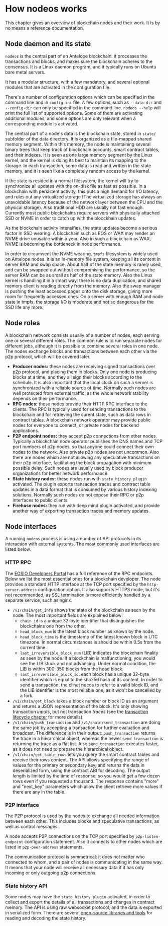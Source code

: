 # How nodeos works

This chapter gives an overview of blockchain nodes and their work. It is by no means a reference documentation.&#x20;

## Node daemon and its state

`nodeos` is the central part of an Antelope blockchain: it processes the transactions and blocks, and makes sure the blockchain adheres to the consensus. It is a Linux daemon program, and it typically runs on Ubuntu bare metal servers.

It has a modular structure, with a few mandatory, and several optional modules that are activated in the configuration file.

There's a number of configuration options which can be specified in the command line and in `config.ini` file. A few options, such as `--data-dir` and `--config-dir` can only be specified in the command line. `nodeos --help` will print the full list of supported options. Some of them are activating additional modules, and some options are only relevant when a corresponding module is activated.

The central part of a node's data is the blockchain state, stored in `state/` subfolder of the data directory. It is organized as a file-mapped shared memory segment. Within this memory, the node is maintaining several binary trees that keep track of blockchain accounts, smart contract tables, and their indexes. It is seen as one large memory segment by the Linux kernel, and the kernel is doing its best to maintain its mapping to the storage. In each transaction, some data is read and written in the state memory, and it is seen like a completely random access by the kernel.&#x20;

If the state is resided in a normal filesystem, the kernel will try to synchronize all updates with the on-disk file as fast as possible. In a blockchain with persistent activity, this puts a high demand for I/O latency, and rules out any virtualized storage (The virtualized storage has always an unavoidable latency because of the network layer between the CPU and the physical storage). Also traditional HDD are usually not fast enough. Currently most public blockchains require servers with physically attached SSD or NVME in order to catch up with the blocckhain updates.

As the blockchain activity intensifies, the state updates become a serious factor in SSD wearing. A blockchain such as EOS or WAX may render an NVME drive unusable within a year. Also in such a blockchain as WAX, NVME is becoming the bottleneck in node performance.

In order to circumvent the NVME wearing, `tmpfs` filesystem is widely used on Antelope nodes. It is an in-memory file system, keeping all its content in server RAM and swap space. About half of the state memory is rarely used, and can be swapped out without compromising the performance, so the server RAM can be as small as half of the state memory. Also the Linux kernel is handling it in a smart way: there is no data duplication, and shared memory client is reading directly from the memory. Also the swap manager is pushing the least accessed pages onto the disk storage, giving more room for frequently accessed ones. On a server with enough RAM and node state in tmpfs, the storage I/O is moderate and not so dangerous for the SSD life any more.

## Node roles

A blockchain network consists usually of a number of nodes, each serving one or several different roles. The common rule is to run separate nodes for different jobs, although it is possible to combine several roles in one node. The nodes exchange blocks and transactions between each other via the p2p protocol, which will be covered later.

* **Producer nodes:** these nodes are receiving signed transactions over p2p protocol, and placing them in blocks. Only one node is producing blocks at a time, and they all sign their blocks according to the schedule. It is also important that the local clock on such a server is synchronized with a reliable source of time. Normally such nodes are well protected from external traffic, as the whole network stability depends on their performance.
* **RPC nodes:** these nodes provide their HTTP RPC interface to the clients. The RPC is typically used for sending transactions to the blockchain and for retrieving the curent state, such as data rows in contract tables. A blockchain network operator may provide public nodes for everyone to connect, or private nodes for backend applications.
* **P2P endpoint nodes:** they accept p2p connections from other nodes. Typically a blockchain node operator publishes the DNS names and TCP port numbers of p2p nodes, so that anyone could connect their own nodes to the network. Also private p2p nodes are not uncommon. Also there are nodes which are not allowing any speculative transactions on their p2p interface, facilitating the block propagation with minimum possible delay. Such nodes are usually used by block producer organizations for better network performance.
* **State history nodes:** these nodes run with `state_history_plugin` activated. The plugin exports transaction traces and contract table updates in a data format that is consumed by various history indexing solutions. Normally such nodes do not expose their RPC or p2p interfaces to public clients.
* **Firehose nodes:** they run with deep mind plugin activated, and provide another way of exporting transaction traces and memory updates.

## Node interfaces

A running `nodeos` process is using a number of API protocols in its interaction with external systems. The most commonly used interfaces are listed below.

### HTTP RPC

The [EOSIO Developers Portal](https://developers.eos.io/welcome/latest/reference/index) has a full reference of the RPC endpoints. Below we list the most essential ones for a blockchain developer. The node provides a standard HTTP interface at the TCP port specified by the `http-server-address` configuration option. It also supports HTTPS mode, but it's not recommended, as SSL termination is more efficiently handled by a separate service, such as nginx.

* `/v1/chain/get_info` shows the state of the blockchain as seen by the node. The most important fields are explained below:
  * `chain_id` is a unique 32-byte identifier that distinguishes the blockchains one from the other.
  * `head_block_num` is the latest block number as known by the node.
  * `head_block_time` is the timestamp of the latest known block in UTC timezone. In normal circumstances is should be within 0.5s from the current time.
  * `last_irreversible_block_num` (LIB) indicates the blockchain finality as seen by the node. If a blockchain is malfunctioning, you would see the LIB stuck and not advancing. Under normal condition, the LIB is within 300-350 blocks from the head block.&#x20;
  * `last_irreversible_block_id`: each block has a unique 32-byte identifier which is equal to the sha256 hash of its content. In order to send a transaction, the clinet needs to refer to a valid block ID, and the LIB identifier is the most reliable one, as it won't be cancelled by a fork.
* `/v1/chain/get_block` takes a block number or block ID as an argument and returns a JSON representation of the block. It's only showing transaction _inputs_, but not transaction _traces_ (see the [transaction lifecycle chapter](life-cycle-of-a-transaction.md) for more details).
* `/v1/chain/push_transaction` and `/v1/chain/send_transaction` are doing the same job by accepting a transaction for further evaluation and broadcast. The difference is in their output: `push_transaction` returns the trace in a hierarchical object, whereas the newer `send_transaction` is returning the trace as a flat list. Also `send_transaction`  executes faster, as it does not need to prepare the hierarchical object.&#x20;
* `/v1/chain/get_table_rows` lets you query the smart contract tables and receive their rows content. The API allows specifying the range of values for the primary or secondary key, and returns the data in deserialized form, using the contract ABI for decoding. The output length is limited by the time of response, so you would get a few dozen rows even if you requested a thousand. The response contains "more" and "next\_key" parameters which allow the client retrieve more values if there are any in the table.

### P2P interface

The P2P protocol is used by the nodes to exchange all needed information between each other. This includes blocks and speculative transactions, as well as control messages.

A node accepts P2P connections on the TCP port specified by `p2p-listen-endpoint` configuration statement. Also it connects to other nodes which are listed in `p2p-peer-address` statements.

The communication protocol is symmetrical: it does not matter who connected to whom, and a pair of nodes is communicating in the same way. It means that your node will receive all necessary data if it has only incoming or only outgoing p2p connections.

### State history API

Some nodes may have the `state_history_plugin` activated, in order to collect and export the details of all transactions and changes in contract memory. The API is using raw websocket protocol, and the data is exported in serialized form. There are several [open-source libraries and tools](https://cc32d9.medium.com/history-and-notifications-in-eosio-blockchain-8255194af93) for reading and decoding the state history.&#x20;
